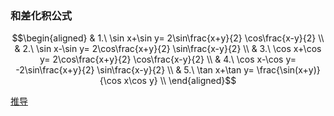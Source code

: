 ### 和差化积公式
$$\begin{aligned}
& 1.\ \sin x+\sin y= 2\sin\frac{x+y}{2} \cos\frac{x-y}{2} \\
& 2.\ \sin x-\sin y= 2\cos\frac{x+y}{2} \sin\frac{x-y}{2} \\
& 3.\ \cos x+\cos y= 2\cos\frac{x+y}{2} \cos\frac{x-y}{2} \\
& 4.\ \cos x-\cos y= -2\sin\frac{x+y}{2} \sin\frac{x-y}{2} \\
& 5.\ \tan x+\tan y= \frac{\sin(x+y)}{\cos x\cos y}  \\
\end{aligned}$$

[推导](http://zhengyhn.github.io/post/math/trigonometric_function_sum_difference_to_product/#%E5%92%8C%E5%B7%AE%E5%8C%96%E7%A7%AF%E6%8E%A8%E5%AF%BC%E8%BF%87%E7%A8%8B)
